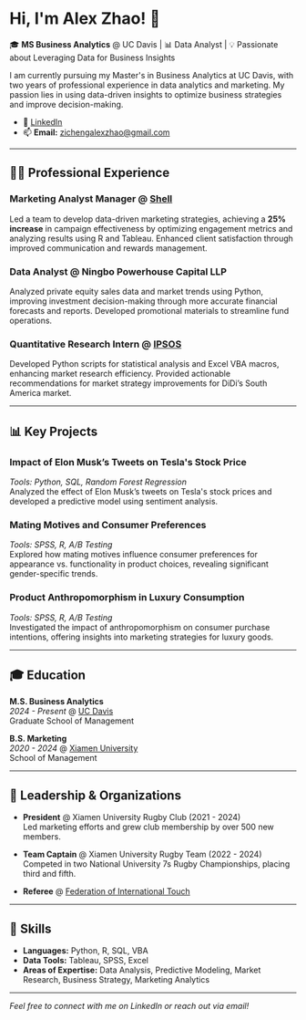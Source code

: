 # Hi, I'm Alex Zhao! 👋

🎓 **MS Business Analytics** @ UC Davis | 📊 Data Analyst | 💡 Passionate about Leveraging Data for Business Insights

I am currently pursuing my Master's in Business Analytics at UC Davis, with two years of professional experience in data analytics and marketing. My passion lies in using data-driven insights to optimize business strategies and improve decision-making.

- 🔗 [LinkedIn](https://www.linkedin.com/in/zichengalexzhao)
- 📫 **Email:** zichengalexzhao@gmail.com

---

## 🧑‍💼 Professional Experience 

### Marketing Analyst Manager @ [Shell](https://www.shell.com.cn/en_cn.html)
Led a team to develop data-driven marketing strategies, achieving a **25% increase** in campaign effectiveness by optimizing engagement metrics and analyzing results using R and Tableau. Enhanced client satisfaction through improved communication and rewards management.

### Data Analyst @ Ningbo Powerhouse Capital LLP
Analyzed private equity sales data and market trends using Python, improving investment decision-making through more accurate financial forecasts and reports. Developed promotional materials to streamline fund operations.

### Quantitative Research Intern @ [IPSOS](https://www.ipsos.com/)
Developed Python scripts for statistical analysis and Excel VBA macros, enhancing market research efficiency. Provided actionable recommendations for market strategy improvements for DiDi’s South America market.

---

## 📊 Key Projects

### Impact of Elon Musk’s Tweets on Tesla's Stock Price
*Tools: Python, SQL, Random Forest Regression*  
Analyzed the effect of Elon Musk’s tweets on Tesla's stock prices and developed a predictive model using sentiment analysis.

### Mating Motives and Consumer Preferences
*Tools: SPSS, R, A/B Testing*  
Explored how mating motives influence consumer preferences for appearance vs. functionality in product choices, revealing significant gender-specific trends.

### Product Anthropomorphism in Luxury Consumption
*Tools: SPSS, R, A/B Testing*  
Investigated the impact of anthropomorphism on consumer purchase intentions, offering insights into marketing strategies for luxury goods.

---

## 🎓 Education

**M.S. Business Analytics**  
*2024 - Present* @ [UC Davis](https://www.ucdavis.edu/)  
Graduate School of Management

**B.S. Marketing**  
*2020 - 2024* @ [Xiamen University](https://en.xmu.edu.cn/main.htm)  
School of Management

---

## 🏉 Leadership & Organizations

- **President** @ Xiamen University Rugby Club (2021 - 2024)  
  Led marketing efforts and grew club membership by over 500 new members.
  
- **Team Captain** @ Xiamen University Rugby Team (2022 - 2024)  
  Competed in two National University 7s Rugby Championships, placing third and fifth.

- **Referee** @ [Federation of International Touch](https://www.internationaltouch.org/)

---

## 💼 Skills

- **Languages:** Python, R, SQL, VBA  
- **Data Tools:** Tableau, SPSS, Excel  
- **Areas of Expertise:** Data Analysis, Predictive Modeling, Market Research, Business Strategy, Marketing Analytics

---

*Feel free to connect with me on LinkedIn or reach out via email!*
